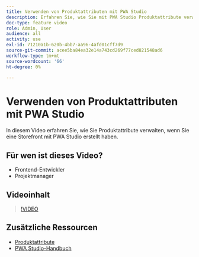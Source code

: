 ```yaml
---
title: Verwenden von Produktattributen mit PWA Studio
description: Erfahren Sie, wie Sie mit PWA Studio Produktattribute verwalten.
doc-type: feature video
role: Admin, User
audience: all
activity: use
exl-id: 71210a1b-620b-4bb7-aa96-4afd01cff7d9
source-git-commit: acee5ba84ea32e14a743cd269f77ced821548ad6
workflow-type: tm+mt
source-wordcount: '66'
ht-degree: 0%

---
```


# Verwenden von Produktattributen mit PWA Studio

In diesem Video erfahren Sie, wie Sie Produktattribute verwalten, wenn Sie eine Storefront mit PWA Studio erstellt haben.

## Für wen ist dieses Video?

- Frontend-Entwickler
- Projektmanager

## Videoinhalt

>[!VIDEO](https://video.tv.adobe.com/v/343788?quality=12&learn=on)

## Zusätzliche Ressourcen

- [Produktattribute](https://docs.magento.com/user-guide/stores/attributes-product.html)
- [PWA Studio-Handbuch](https://developer.adobe.com/commerce/pwa-studio/)
